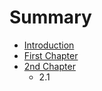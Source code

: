 # Summary

* [Introduction](README.md)
* [First Chapter](chapter1.md)
* [2nd Chapter](2nd_chapter.md)
   * 2.1

